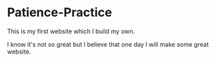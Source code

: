 # Patience-Practice
This is my first website which I build my own. 

I know it's not so great but I believe that one day  I will make some great website. 
